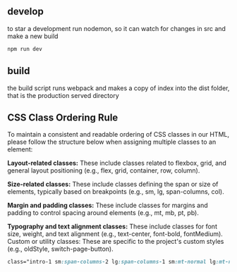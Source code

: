 ## develop

to star a development run nodemon, so it can watch for changes in src and make a new build

```bash
npm run dev
```

## build

the build script runs webpack and makes a copy of index into the dist folder, that is the production served directory

## CSS Class Ordering Rule

To maintain a consistent and readable ordering of CSS classes in our HTML, please follow the structure below when assigning multiple classes to an element:

**Layout-related classes:** These include classes related to flexbox, grid, and general layout positioning (e.g., flex, grid, container, row, column).

**Size-related classes:** These include classes defining the span or size of elements, typically based on breakpoints (e.g., sm, lg, span-columns, col).

**Margin and padding classes:** These include classes for margins and padding to control spacing around elements (e.g., mt, mb, pt, pb).

**Typography and text alignment classes:** These include classes for font size, weight, and text alignment (e.g., text-center, font-bold, fontMedium).
Custom or utility classes: These are specific to the project's custom styles (e.g., oldStyle, switch-page-button).

```css
class="intro-1 sm:span-columns-2 lg:span-columns-1 sm:mt-normal lg:mt-normal fontBigBold"
```
